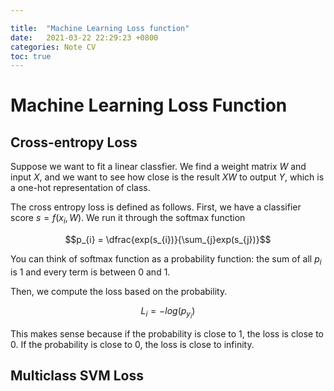 ```yaml
---

title:  "Machine Learning Loss function"
date:   2021-03-22 22:29:23 +0800
categories: Note CV
toc: true
---
```


# Machine Learning Loss Function

## Cross-entropy Loss
Suppose we want to  fit a linear classfier. We find a weight matrix $W$ and input $X$, and we want to see how close is the result $XW$ to output $Y$, which is a one-hot representation of class. 

The cross entropy loss is defined as follows. First, we have a classifier score $s = f(x_{i}, W)$. We run it through the softmax function 

$$p_{i} = \dfrac{exp(s_{i})}{\sum_{j}exp(s_{j})}$$

You can think of softmax function as a probability function: the sum of all $p_{i}$ is $1$ and every term is between $0$ and $1$.

Then, we compute the loss based on the probability. 

$$L_{i} = -log(p_{y_{i}})$$

This makes sense because if the probability is close to 1, the loss is close to 0. If the probability is close to 0, the loss is close to infinity.



## Multiclass SVM Loss

